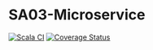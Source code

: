 # SA03-Microservice


[![Scala CI](https://github.com/AlexTemirbulatow/de.htwg.sa.DotsAndBoxes/actions/workflows/scala.yml/badge.svg?branch=SA03-Microservice)](https://github.com/AlexTemirbulatow/de.htwg.sa.DotsAndBoxes/actions/workflows/scala.yml)
[![Coverage Status](https://coveralls.io/repos/github/AlexTemirbulatow/de.htwg.sa.DotsAndBoxes/badge.svg?branch=SA03-Microservice)](https://coveralls.io/github/AlexTemirbulatow/de.htwg.sa.DotsAndBoxes?branch=SA03-Microservice)

